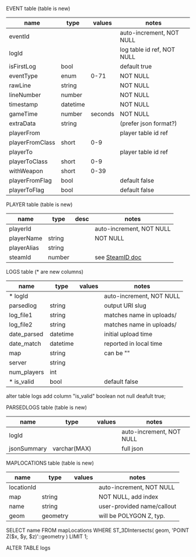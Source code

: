 EVENT table (table is new)

| name            | type     | values  | notes                      |
|-----------------|----------|---------|----------------------------|
| eventId         |          |         | auto-increment, NOT NULL   |
| logId           |          |         | log table id ref, NOT NULL |
| isFirstLog      | bool     |         | default true               |
| eventType       | enum     | 0-71    | NOT NULL                   |
| rawLine         | string   |         | NOT NULL                   |
| lineNumber      | number   |         | NOT NULL                   |
| timestamp       | datetime |         | NOT NULL                   |
| gameTime        | number   | seconds | NOT NULL                   |
| extraData       | string   |         | (prefer json format?)      |
| playerFrom      |          |         | player table id ref        |
| playerFromClass | short    | 0-9     |                            |
| playerTo        |          |         | player table id ref        |
| playerToClass   | short    | 0-9     |                            |
| withWeapon      | short    | 0-39    |                            |
| playerFromFlag  | bool     |         | default false              |
| playerToFlag    | bool     |         | default false              |


PLAYER table (table is new)

| name            | type     | desc    | notes                      |
|-----------------|----------|---------|----------------------------|
| playerId        |          |         | auto-increment, NOT NULL   |
| playerName      | string   |         | NOT NULL                   |
| playerAlias     | string   |         |                            |
| steamId         | number   |         | see [SteamID doc](https://developer.valvesoftware.com/wiki/SteamID) |


LOGS table (* are new columns)

| name            | type     | values   | notes                      |
|-----------------|----------|----------|----------------------------|
| * logId         |          |          | auto-increment, NOT NULL   |
| parsedlog       | string   |          | output URI slug            |
| log_file1       | string   |          | matches name in uploads/   |
| log_file2       | string   |          | matches name in uploads/   |
| date_parsed     | datetime |          | initial upload time        |
| date_match      | datetime |          | reported in local time     |
| map             | string   |          | can be "<multiple>"        |
| server          | string   |          |                            |
| num_players     | int      |          |                            |
| * is_valid      | bool     |          | default false              |

alter table logs add column "is_valid" boolean not null deafult true;

PARSEDLOGS table (table is new)

| name            | type         | values   | notes                      |
|-----------------|--------------|----------|----------------------------|
| logId           |              |          | auto-increment, NOT NULL   |
| jsonSummary     | varchar(MAX) |          | full json                  |


MAPLOCATIONS table (table is new)

| name            | type         | values   | notes                      |
|-----------------|--------------|----------|----------------------------|
| locationId      |              |          | auto-increment, NOT NULL   |
| map             | string       |          | NOT NULL, add index        |
| name            | string       |          | user-provided name/callout |
| geom            | geometry     |          | will be POLYGON Z, typ.    |

SELECT name
  FROM mapLocations
WHERE ST_3DIntersects(
    geom,
    'POINT Z($x, $y, $z)'::geometry
)
LIMIT 1;

ALTER TABLE logs 